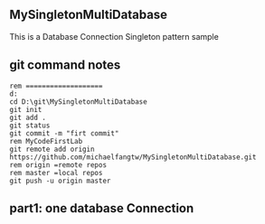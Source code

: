 MySingletonMultiDatabase
-----
This is a Database Connection Singleton pattern sample <br>

git command notes
------------
```
rem ===================
d:
cd D:\git\MySingletonMultiDatabase
git init
git add .
git status
git commit -m "firt commit"
rem MyCodeFirstLab
git remote add origin https://github.com/michaelfangtw/MySingletonMultiDatabase.git
rem origin =remote repos
rem master =local repos
git push -u origin master
```

part1: one database Connection
------------








